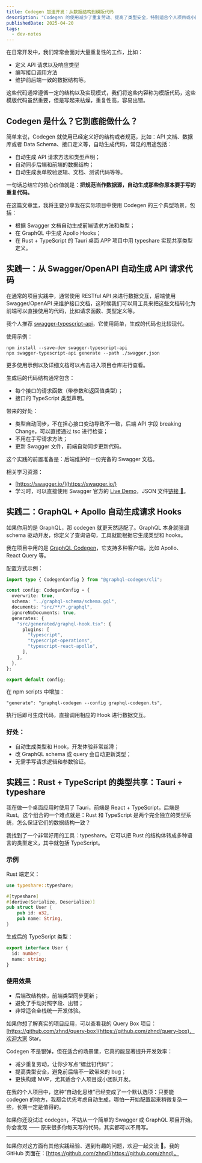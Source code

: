 ```yaml
---
title: Codegen 加速开发：从数据结构到模版代码
description: "Codegen 的使用减少了重复劳动、提高了类型安全，特别适合个人项目或小团队开发。Codegen 虽不是万能，但用得好可以极大提高开发体验和项目质量。"
publishedDate: 2025-04-20
tags:
  - dev-notes
---
```


在日常开发中，我们常常会面对大量重复性的工作，比如：

- 定义 API 请求以及响应类型
- 编写接口调用方法
- 维护前后端一致的数据结构等。

这些代码通常遵循一定的结构以及实现模式，我们将这些内容称为模版代码，这些模版代码虽然重要，但是写起来枯燥，重复性高，容易出错。

## Codegen 是什么？它到底能做什么？

简单来说，Codegen 就使用已经定义好的结构或者规范，比如：API 文档、数据库或者 Data Schema、接口定义等，自动生成代码，常见的用途包括：

- 自动生成 API 请求方法和类型声明；
- 自动同步后端和前端的数据结构；
- 自动生成表单校验逻辑、文档、测试代码等等。

一句话总结它的核心价值就是：**把规范当作数据源，自动生成那些你原本要手写的重复代码。**

在这篇文章里，我将主要分享我在实际项目中使用 Codegen 的三个典型场景，包括：

- 根据 Swagger 文档自动生成前端请求方法和类型；
- 在 GraphQL 中生成 Apollo Hooks；
- 在 Rust + TypeScript 的 Tauri 桌面 APP 项目中用 typeshare 实现共享类型定义。

## 实践一：从 Swagger/OpenAPI 自动生成 API 请求代码

在通常的项目实践中，通常使用 RESTful API 来进行数据交互，后端使用 Swagger/OpenAPI 来维护接口文档，这时候我们可以用工具来把这些文档转化为前端可以直接使用的代码，比如请求函数、类型定义等。

我个人推荐 [swagger-typescript-api](https://github.com/acacode/swagger-typescript-api)，它使用简单，生成的代码也比较现代。

使用示例：

```
npm install --save-dev swagger-typescript-api
npx swagger-typescript-api generate --path ./swagger.json
```

更多使用示例以及详细文档可以点击进入项目仓库进行查看。

生成后的代码结构通常包含：

- 每个接口的请求函数（带参数和返回值类型）；
- 接口的 TypeScript 类型声明。

带来的好处：

- 类型自动同步，不在担心接口变动导致不一致，后端 API 字段 breaking Change，可以直接通过 tsc 进行检查；
- 不用在手写请求方法；
- 更新 Swagger 文件，前端自动同步更新代码。

这个实践的前置准备是：后端维护好一份完备的 Swagger 文档。

相关学习资源：

- [https://swagger.io/](https://swagger.io/)
- 学习时，可以直接使用 Swagger 官方的 [Live Demo](https://petstore.swagger.io/)，JSON 文件[链接 🔗](https://petstore.swagger.io/v2/swagger.json)。

## 实践二：GraphQL + Apollo 自动生成请求 Hooks

如果你用的是 GraphQL，那 codegen 就更天然适配了。GraphQL 本身就强调 schema 驱动开发，你定义了查询语句，工具就能根据它生成类型和 hooks。

我在项目中用的是 [GraphQL Codegen](https://the-guild.dev/graphql/codegen)，它支持多种客户端，比如 Apollo、React Query 等。

配置方式示例：

```typescript
import type { CodegenConfig } from "@graphql-codegen/cli";

const config: CodegenConfig = {
  overwrite: true,
  schema: "../graphql-schema/schema.gql",
  documents: "src/**/*.graphql",
  ignoreNoDocuments: true,
  generates: {
    "src/generated/graphql-hook.tsx": {
      plugins: [
        "typescript",
        "typescript-operations",
        "typescript-react-apollo",
      ],
    },
  },
};

export default config;
```

在 npm scripts 中增加：

```
"generate": "graphql-codegen --config graphql-codegen.ts",
```

执行后即可生成代码，直接调用相应的 Hook 进行数据交互。

### 好处：

- 自动生成类型和 Hook，开发体验非常丝滑；
- 改 GraphQL schema 或 query 会自动更新类型；
- 无需手写请求逻辑和参数验证。

## 实践三：Rust + TypeScript 的类型共享：Tauri + typeshare

我在做一个桌面应用时使用了 Tauri，前端是 React + TypeScript，后端是 Rust。这个组合的一个难点就是：Rust 和 TypeScript 是两个完全独立的类型系统，怎么保证它们的数据结构一致？

我找到了一个非常好用的工具：typeshare。它可以把 Rust 的结构体转成多种语言的类型定义，其中就包括 TypeScript。

### 示例

Rust 端定义：

```rust
use typeshare::typeshare;

#[typeshare]
#[derive(Serialize, Deserialize)]
pub struct User {
    pub id: u32,
    pub name: String,
}
```

生成后的 TypeScript 类型：

```typescript
export interface User {
  id: number;
  name: string;
}
```

### 使用效果

- 后端改结构体，前端类型同步更新；
- 避免了手动对照字段、出错；
- 非常适合全栈统一开发体验。

如果你想了解真实的项目应用，可以查看我的 Query Box 项目：[https://github.com/zhnd/query-box](https://github.com/zhnd/query-box)，欢迎大家 Star。

Codegen 不是银弹，但在适合的场景里，它真的能显著提升开发效率：

- 减少重复劳动，让你少写点“螺丝钉代码”；
- 提高类型安全，避免前后端不一致带来的 bug；
- 更快构建 MVP，尤其适合个人项目或小团队开发。

在我的个人项目中，这种“自动化思维”已经变成了一个默认选项：只要能 codegen 的地方，我都会优先考虑自动生成，哪怕一开始配置起来稍微复杂一些，长期一定是值得的。

如果你还没试过 codegen，不妨从一个简单的 Swagger 或 GraphQL 项目开始。你会发现 —— 原来很多你每天写的代码，其实都可以不用写。

---

如果你对这方面有其他实践经验、遇到有趣的问题，欢迎一起交流 👋。我的 GitHub 页面在：[https://github.com/zhnd](https://github.com/zhnd)。
